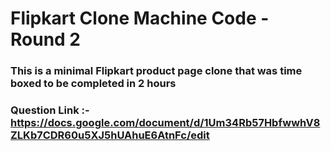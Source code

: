 # **Flipkart Clone Machine Code - Round 2**
### This is a minimal Flipkart product page clone that was time boxed to be completed in 2 hours
### Question Link :-  https://docs.google.com/document/d/1Um34Rb57HbfwwhV8ZLKb7CDR60u5XJ5hUAhuE6AtnFc/edit
